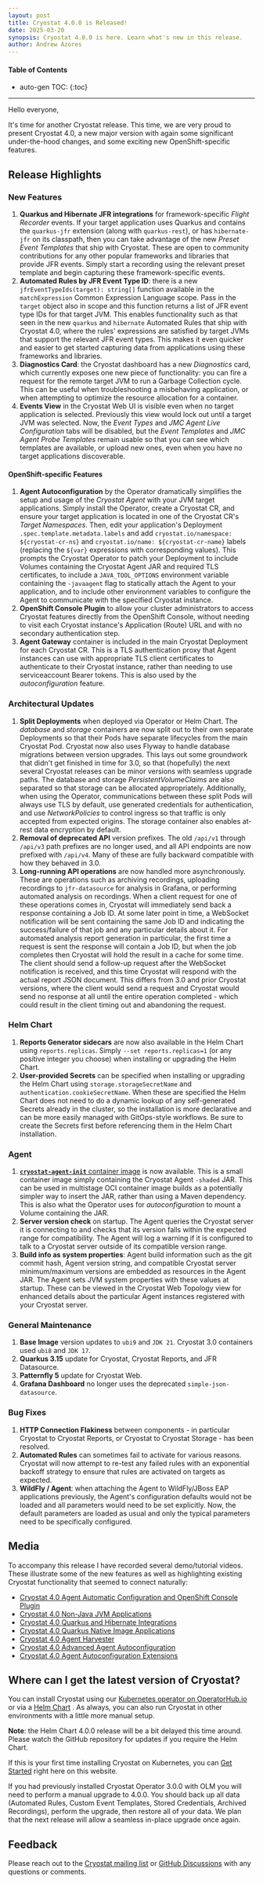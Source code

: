 ```yaml
---
layout: post
title: Cryostat 4.0.0 is Released!
date: 2025-03-20
synopsis: Cryostat 4.0.0 is here. Learn what's new in this release.
author: Andrew Azores
---
```


#### Table of Contents
* auto-gen TOC:
{:toc}
<hr>

Hello everyone,

It's time for another Cryostat release. This time, we are very proud to present Cryostat 4.0, a new major version with again some significant under-the-hood changes,
and some exciting new OpenShift-specific features.

## Release Highlights

### New Features
1. **Quarkus and Hibernate JFR integrations** for framework-specific *Flight Recorder* events. If your target application uses Quarkus and contains the `quarkus-jfr` extension (along with `quarkus-rest`), or has `hibernate-jfr` on its classpath, then you can take advantage of the new *Preset Event Templates* that ship with Cryostat. These are open to community contributions for any other popular frameworks and libraries that provide JFR events. Simply start a recording using the relevant preset template and begin capturing these framework-specific events.
2. **Automated Rules by JFR Event Type ID**: there is a new `jfrEventTypeIds(target): string[]` function available in the `matchExpression` Common Expression Language scope. Pass in the `target` object also in scope and this function returns a list of JFR event type IDs for that target JVM. This enables functionality such as that seen in the new `quarkus` and `hibernate` Automated Rules that ship with Cryostat 4.0, where the rules' expressions are satisfied by target JVMs that support the relevant JFR event types. This makes it even quicker and easier to get started capturing data from applications using these frameworks and libraries.
3. **Diagnostics Card**: the Cryostat dashboard has a new *Diagnostics* card, which currently exposes one new piece of functionality: you can fire a request for the remote target JVM to run a Garbage Collection cycle. This can be useful when troubleshooting a misbehaving application, or when attempting to optimize the resource allocation for a container.
4. **Events View** in the Cryostat Web UI is visible even when no target application is selected. Previously this view would lock out until a target JVM was selected. Now, the *Event Types* and *JMC Agent Live Configuration* tabs will be disabled, but the *Event Templates* and *JMC Agent Probe Templates* remain usable so that you can see which templates are available, or upload new ones, even when you have no target applications discoverable.

#### OpenShift-specific Features
1. **Agent Autoconfiguration** by the Operator dramatically simplifies the setup and usage of the *Cryostat Agent* with your JVM target applications. Simply install the Operator, create a Cryostat CR, and ensure your target application is located in one of the Cryostat CR's *Target Namespaces*. Then, edit your application's Deployment `.spec.template.metadata.labels` and add `cryostat.io/namespace: ${cryostat-cr-ns}` and `cryostat.io/name: ${cryostat-cr-name}` labels (replacing the `${var}` expressions with corresponding values). This prompts the Cryostat Operator to patch your Deployment to include Volumes containing the Cryostat Agent JAR and required TLS certificates, to include a `JAVA_TOOL_OPTIONS` environment variable containing the `-javaagent` flag to statically attach the Agent to your application, and to include other environment variables to configure the Agent to communicate with the specified Cryostat instance.
2. **OpenShift Console Plugin** to allow your cluster administrators to access Cryostat features directly from the OpenShift Console, without needing to visit each Cryostat instance's Application (Route) URL and with no secondary authentication step.
3. **Agent Gateway** container is included in the main Cryostat Deployment for each Cryostat CR. This is a TLS authentication proxy that Agent instances can use with appropriate TLS client certificates to authenticate to their Cryostat instance, rather than needing to use serviceaccount Bearer tokens. This is also used by the *autoconfiguration* feature.

### Architectural Updates
1. **Split Deployments** when deployed via Operator or Helm Chart. The *database* and *storage* containers are now split out to their own separate Deployments so that their Pods have separate lifecycles from the main Cryostat Pod. Cryostat now also uses Flyway to handle database migrations between version upgrades. This lays out some groundwork that didn't get finished in time for 3.0, so that (hopefully) the next several Cryostat releases can be minor versions with seamless upgrade paths. The database and storage *PersistentVolumeClaims* are also separated so that storage can be allocated appropriately. Additionally, when using the Operator, communications between these split Pods will always use TLS by default, use generated credentials for authentication, and use *NetworkPolicies* to control ingress so that traffic is only accepted from expected origins. The storage container also enables at-rest data encryption by default.
2. **Removal of deprecated API** version prefixes. The old `/api/v1` through `/api/v3` path prefixes are no longer used, and all API endpoints are now prefixed with `/api/v4`. Many of these are fully backward compatible with how they behaved in 3.0.
3. **Long-running API operations** are now handled more asynchronously. These are operations such as archiving recordings, uploading recordings to `jfr-datasource` for analysis in Grafana, or performing automated analysis on recordings. When a client request for one of these operations comes in, Cryostat will immediately send back a response containing a Job ID. At some later point in time, a WebSocket notification will be sent containing the same Job ID and indicating the success/failure of that job and any particular details about it. For automated analysis report generation in particular, the first time a request is sent the response will contain a Job ID, but when the job completes then Cryostat will hold the result in a cache for some time. The client should send a follow-up request after the WebSocket notification is received, and this time Cryostat will respond with the actual report JSON document. This differs from 3.0 and prior Cryostat versions, where the client would send a request and Cryostat would send no response at all until the entire operation completed - which could result in the client timing out and abandoning the request.

### Helm Chart
1. **Reports Generator sidecars** are now also available in the Helm Chart using `reports.replicas`. Simply `--set reports.replicas=1` (or any positive integer you choose) when installing or upgrading the Helm Chart.
2. **User-provided Secrets** can be specified when installing or upgrading the Helm Chart using `storage.storageSecretName` and `authentication.cookieSecretName`. When these are specified the Helm Chart does not need to do a dynamic lookup of any self-generated Secrets already in the cluster, so the installation is more declarative and can be more easily managed with GitOps-style workflows. Be sure to create the Secrets first before referencing them in the Helm Chart installation.

### Agent
1. [**`cryostat-agent-init`** container image](https://quay.io/repository/cryostat/cryostat-agent-init) is now available. This is a small container image simply containing the Cryostat Agent `-shaded` JAR. This can be used in multistage OCI container image builds as a potentially simpler way to insert the JAR, rather than using a Maven dependency. This is also what the Operator uses for *autoconfiguration* to mount a Volume containing the JAR.
2. **Server version check** on startup. The Agent queries the Cryostat server it is connecting to and checks that its version falls within the expected range for compatibility. The Agent will log a warning if it is configured to talk to a Cryostat server outside of its compatible version range.
3. **Build info as system properties**: Agent build information such as the git commit hash, Agent version string, and compatible Cryostat server minimum/maximum versions are embedded as resources in the Agent JAR. The Agent sets JVM system properties with these values at startup. These can be viewed in the Cryostat Web Topology view for enhanced details about the particular Agent instances registered with your Cryostat server.

### General Maintenance
1. **Base Image** version updates to `ubi9` and `JDK 21`. Cryostat 3.0 containers used `ubi8` and `JDK 17`.
2. **Quarkus 3.15** update for Cryostat, Cryostat Reports, and JFR Datasource.
3. **Patternfly 5** update for Cryostat Web.
4. **Grafana Dashboard** no longer uses the deprecated `simple-json-datasource`.

### Bug Fixes
1. **HTTP Connection Flakiness** between components - in particular Cryostat to Cryostat Reports, or Cryostat to Cryostat Storage - has been resolved.
2. **Automated Rules** can sometimes fail to activate for various reasons. Cryostat will now attempt to re-test any failed rules with an exponential backoff strategy to ensure that rules are activated on targets as expected.
3. **WildFly / Agent**: when attaching the Agent to WildFly/JBoss EAP applications previously, the Agent's configuration defaults would not be loaded and all parameters would need to be set explicitly. Now, the default parameters are loaded as usual and only the typical parameters need to be specifically configured.

## Media

To accompany this release I have recorded several demo/tutorial videos. These illustrate some of the new features as well
as highlighting existing Cryostat functionality that seemed to connect naturally:
- [Cryostat 4.0 Agent Automatic Configuration and OpenShift Console Plugin](https://www.youtube.com/watch?v=uXQt4wCUYsM)
- [Cryostat 4.0 Non-Java JVM Applications](https://www.youtube.com/watch?v=wuqxM1h5g_w)
- [Cryostat 4.0 Quarkus and Hibernate Integrations](https://www.youtube.com/watch?v=Dr3XW25XJUE)
- [Cryostat 4.0 Quarkus Native Image Applications](https://www.youtube.com/watch?v=lG_LHOPu1Mk)
- [Cryostat 4.0 Agent Harvester](https://www.youtube.com/watch?v=d8CEy_Q03Ts)
- [Cryostat 4.0 Advanced Agent Autoconfiguration](https://www.youtube.com/watch?v=dIlV-Zszcp0)
- [Cryostat 4.0 Agent Autoconfiguration Extensions](https://www.youtube.com/watch?v=aPGoaV4O5L8)

## Where can I get the latest version of Cryostat?
You can install Cryostat using our
[Kubernetes operator on OperatorHub.io](https://operatorhub.io/operator/cryostat-operator)
or via a
[Helm Chart](https://github.com/cryostatio/cryostat-helm)
. As always, you can also run Cryostat in other environments with a little more manual setup.

**Note**: the Helm Chart 4.0.0 release will be a bit delayed this time around. Please watch the GitHub repository for updates
if you require the Helm Chart.

If this is your first time installing Cryostat on Kubernetes, you can [Get Started](/get-started) right here on this
website.

If you had previously installed Cryostat Operator 3.0.0 with OLM you will need to perform a manual upgrade to 4.0.0.
You should back up all data (Automated Rules, Custom Event Templates, Stored Credentials, Archived Recordings), perform
the upgrade, then restore all of your data. We plan that the next release will allow a seamless in-place upgrade once again.

## Feedback
Please reach out to the [Cryostat mailing list](mailto:cryostat-development@googlegroups.com) or
[GitHub Discussions](https://github.com/cryostatio/cryostat/discussions) with any questions or comments.
